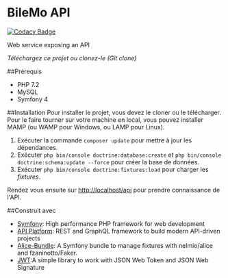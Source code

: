BileMo API
==========

[![Codacy Badge](https://api.codacy.com/project/badge/Grade/79a4a7135dc04561bac89dcf674d7fe2)](https://app.codacy.com/app/Delgesu2/BileMo?utm_source=github.com&utm_medium=referral&utm_content=Delgesu2/BileMo&utm_campaign=Badge_Grade_Dashboard)

Web service exposing an API

*Téléchargez ce projet ou clonez-le (Git clone)*

##Prérequis
+ PHP 7.2
+ MySQL
+ Symfony 4

##Installation
Pour installer le projet, vous devez le cloner ou le télécharger. 
Pour le faire tourner sur votre machine en local, vous pouvez
installer MAMP (ou WAMP pour Windows, ou LAMP pour Linux).

1. Exécuter la commande `composer update` pour mettre à jour les dépendances.
2. Exécuter `php bin/console doctrine:database:create` et 
`php bin/console doctrine:schema:update --force` pour créer la base de données.
3. Exécuter `php bin/console doctrine:fixtures:load` pour charger les *fixtures*.

Rendez vous ensuite sur [http://localhost/api](http://localhost/api) pour
prendre connaissance de l'API.

##Construit avec
* [Symfony](https://symfony.com/): High performance PHP framework for web development
* [API Platform](https://api-platform.com/): REST and GraphQL framework to build modern API-driven projects
* [Alice-Bundle](https://github.com/hautelook/AliceBundle): A Symfony bundle to manage fixtures with nelmio/alice and fzaninotto/Faker.
* [JWT](https://github.com/lcobucci/jwt):A simple library to work with JSON Web Token and JSON Web Signature 
